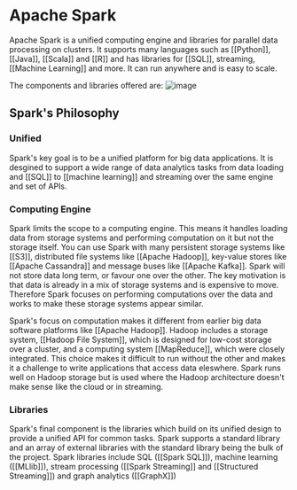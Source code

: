 # Apache Spark
Apache Spark is a unified computing engine and libraries for parallel data processing on clusters. It supports many languages such as [[Python]], [[Java]], [[Scala]] and [[R]] and has libraries for [[SQL]], streaming, [[Machine Learning]] and more. It can run anywhere and is easy to scale.

The components and libraries offered are:
![image](https://learning.oreilly.com/api/v2/epubs/urn:orm:book:9781491912201/files/assets/spdg_0101.png)

## Spark's Philosophy
### Unified
Spark's key goal is to be a unified platform for big data applications. It is desgined to support a wide range of data analytics tasks from data loading and [[SQL]] to [[machine learning]] and streaming over the same engine and set of APIs.

### Computing Engine
Spark limits the scope to a computing engine. This means it handles loading data from storage systems and performing computation on it but not the storage itself. You can use Spark with many persistent storage systems like [[S3]], distributed file systems like [[Apache Hadoop]], key-value stores like [[Apache Cassandra]] and message buses like [[Apache Kafka]]. Spark will not store data long term, or favour one over the other. The key motivation is that data is already in a mix of storage systems and is expensive to move. Therefore Spark focuses on performing computations over the data and works to make these storage systems appear similar.

Spark's focus on computation makes it different from earlier big data software platforms like [[Apache Hadoop]]. Hadoop includes a storage system, [[Hadoop File System]], which is designed for low-cost storage over a cluster, and a computing system [[MapReduce]], which were closely integrated. This choice makes it difficult to run without the other and makes it a challenge to write applications that access data eleswhere. Spark runs well on Hadoop storage but is used where the Hadoop architecture doesn't make sense like the cloud or in streaming.

### Libraries
Spark's final component is the libraries which build on its unified design to provide a unified API for common tasks. Spark supports a standard library and an array of external libraries with the standard library being the bulk of the project. Spark libraries include SQL ([[Spark SQL]]), machine learning ([[MLlib]]), stream processing ([[Spark Streaming]] and [[Structured Streaming]]) and graph analytics ([[GraphX]])